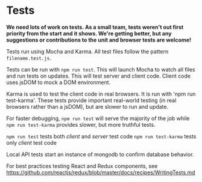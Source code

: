 # Tests

**We need lots of work on tests. As a small team, tests weren't out first priority from the start and it shows. We're getting better, but any suggestions or contributions to the unit and browser tests are welcome!**

Tests run using Mocha and Karma. All test files follow the pattern `filename.test.js`.

Tests can be run with `npm run test`. This will launch Mocha to watch all files and run tests on updates. This will test server and client code. Client code uses jsDOM to mock a DOM environment.

Karma is used to test the client code in real browsers. It is run with 'npm run test-karma'. These tests provide important real-world testing (in real browsers rather than a jsDOM), but are slower to run and update.

For faster debugging, `npm run test` will serve the majority of the job while `npm run test-karma` provides slower, but more truthful tests.

`npm run test` tests both *client* and *server* test code
`npm run test-karma` tests only *client* test code


Local API tests start an instance of mongodb to confirm database behavior.

For best practices testing React and Redux components, see https://github.com/reactjs/redux/blob/master/docs/recipes/WritingTests.md

